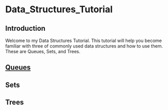 # Data_Structures_Tutorial

## Introduction

Welcome to my Data Structures Tutorial. This tutorial will help you become familiar with three of commonly used data structures and how to use them. These are Queues, Sets, and Trees.

## [Queues](https://github.com/Cartman3/Data_Structures_Tutorial/blob/main/Queues.md)
## Sets
## Trees
